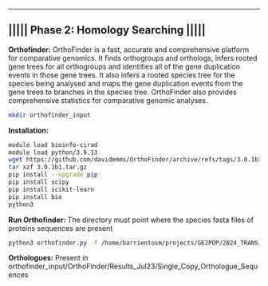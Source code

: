 ----------------------------------------------------------------------------------
|||||                       Phase 2: Homology Searching                      |||||
----------------------------------------------------------------------------------

**Orthofinder:** 
OrthoFinder is a fast, accurate and comprehensive platform for comparative genomics. It finds orthogroups and orthologs, infers rooted gene trees for all orthogroups and identifies all of the gene duplication events in those gene trees. It also infers a rooted species tree for the species being analysed and maps the gene duplication events from the gene trees to branches in the species tree. OrthoFinder also provides comprehensive statistics for comparative genomic analyses. 

```bash
mkdir orthofinder_input
```
**Installation:** 
```bash
module load bioinfo-cirad
module load python/3.9.13
wget https://github.com/davidemms/OrthoFinder/archive/refs/tags/3.0.1b1.tar.gz
tar xzf 3.0.1b1.tar.gz
pip install --upgrade pip
pip install scipy
pip install scikit-learn
pip install bio
python3
```

**Run Orthofinder:** 
The directory must point where the species fasta files of proteins sequences are present
```bash
python3 orthofinder.py -f /home/barrientosm/projects/GE2POP/2024_TRANS_CWR/2024_MANUEL_BARRIENTOS/02_results/dn_ds_pipeline/VESPA/cds_sequences/database/orthofinder_input
```

**Orthologues:**
Present in orthofinder_input/OrthoFinder/Results_Jul23/Single_Copy_Orthologue_Sequences
